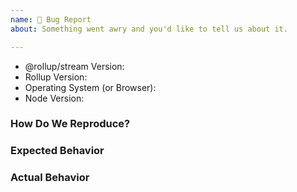 ```yaml
---
name: 🐞 Bug Report
about: Something went awry and you'd like to tell us about it.

---
```


<!--
  ⚡️ katchow! We 💛 issues.

  Please - do not - remove this template.
  Please - do not - skip or remove parts of this template.
  Or your issue may be closed.

  👉🏽 Need help or tech support? Please don't open an issue!
  Head to https://gitter.im/rollup/rollup or https://stackoverflow.com/questions/tagged/rollupjs

  ❤️ Rollup? Please consider supporting our collective:
  👉 https://opencollective.com/rollup/donate
-->

- @rollup/stream Version:
- Rollup Version:
- Operating System (or Browser):
- Node Version:

### How Do We Reproduce?

<!--
  Issues without minimal reproductions will be closed! Please provide one by:
  1. Using the REPL at https://rollupjs.org/repl/, or
  2. Work to isolate the problem and provide the exact steps in this issue, or
  3. Provide a minimal repository link (Read https://git.io/fNzHA for instructions).
     These may take more time to triage than the other options.
-->


### Expected Behavior


### Actual Behavior


<!--
  Most issues can be expressed or demonstrated through the REPL or a repository.
  However, the situation may arise where some small code snippets also need to
  be provided. In that situation, please add your code below using
  Fenced Code Blocks (https://help.github.com/articles/creating-and-highlighting-code-blocks/)
-->
